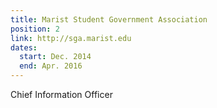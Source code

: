 ```yaml
---
title: Marist Student Government Association
position: 2
link: http://sga.marist.edu
dates:
  start: Dec. 2014
  end: Apr. 2016
---
```


Chief Information Officer
